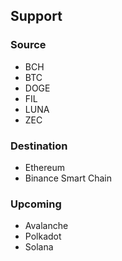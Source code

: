 ## Support

### Source

- BCH
- BTC
- DOGE
- FIL
- LUNA
- ZEC

### Destination

- Ethereum
- Binance Smart Chain

### Upcoming

- Avalanche
- Polkadot
- Solana